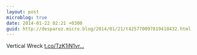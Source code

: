 ```yaml
---
layout: post
microblog: true
date: 2014-01-22 02:21 +0300
guid: http://desparoz.micro.blog/2014/01/21/t425770097819410432.html
---
```

Vertical Wreck [t.co/TzK1iN1vr...](http://t.co/TzK1iN1vre)
